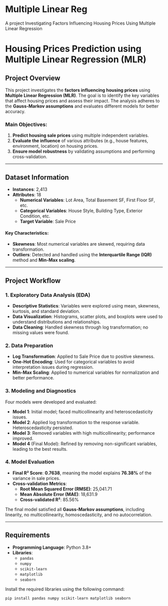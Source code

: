 # Multiple Linear Reg
 A project Investigating Factors Influencing Housing Prices Using Multiple Linear Regression

# Housing Prices Prediction using Multiple Linear Regression (MLR)

## Project Overview

This project investigates the **factors influencing housing prices** using **Multiple Linear Regression (MLR)**. The goal is to identify the key variables that affect housing prices and assess their impact. The analysis adheres to the **Gauss-Markov assumptions** and evaluates different models for better accuracy.

### Main Objectives:
1. **Predict housing sale prices** using multiple independent variables.
2. **Evaluate the influence** of various attributes (e.g., house features, environment, location) on housing prices.
3. **Ensure model robustness** by validating assumptions and performing cross-validation.

---

## Dataset Information

- **Instances**: 2,413
- **Attributes**: 18
  - **Numerical Variables**: Lot Area, Total Basement SF, First Floor SF, etc.
  - **Categorical Variables**: House Style, Building Type, Exterior Condition, etc.
  - **Target Variable**: Sale Price

#### Key Characteristics:
- **Skewness**: Most numerical variables are skewed, requiring data transformation.
- **Outliers**: Detected and handled using the **Interquartile Range (IQR)** method and **Min-Max scaling**.
  
---

## Project Workflow

### 1. Exploratory Data Analysis (EDA)
- **Descriptive Statistics**: Variables were explored using mean, skewness, kurtosis, and standard deviation.
- **Data Visualization**: Histograms, scatter plots, and boxplots were used to understand distributions and relationships.
- **Data Cleaning**: Handled skewness through log transformation; no missing values were found.

### 2. Data Preparation
- **Log Transformation**: Applied to Sale Price due to positive skewness.
- **One-Hot Encoding**: Used for categorical variables to avoid interpretation issues during regression.
- **Min-Max Scaling**: Applied to numerical variables for normalization and better performance.

### 3. Modeling and Diagnostics

Four models were developed and evaluated:

- **Model 1**: Initial model; faced multicollinearity and heteroscedasticity issues.
- **Model 2**: Applied log transformation to the response variable. Heteroscedasticity persisted.
- **Model 3**: Removed variables with high multicollinearity; performance improved.
- **Model 4** (Final Model): Refined by removing non-significant variables, leading to the best results.

### 4. Model Evaluation

- **Final R² Score**: **0.7638**, meaning the model explains **76.38%** of the variance in sale prices.
- **Cross-validation Metrics**:
  - **Root Mean Squared Error (RMSE)**: 25,041.71
  - **Mean Absolute Error (MAE)**: 18,631.9
  - **Cross-validated R²**: 85.56%

The final model satisfied all **Gauss-Markov assumptions**, including linearity, no multicollinearity, homoscedasticity, and no autocorrelation.

---

## Requirements

- **Programming Language**: Python 3.8+
- **Libraries**:
  - `pandas`
  - `numpy`
  - `scikit-learn`
  - `matplotlib`
  - `seaborn`

Install the required libraries using the following command:

```bash
pip install pandas numpy scikit-learn matplotlib seaborn

